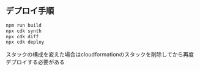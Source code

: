 ## デプロイ手順

```sh
npm run build
npx cdk synth
npx cdk diff
npx cdk deploy
```

スタックの構成を変えた場合はcloudformationのスタックを削除してから再度デプロイする必要がある
